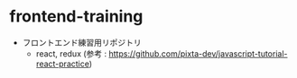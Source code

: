 # frontend-training
- フロントエンド練習用リポジトリ
  - react, redux (参考 : https://github.com/pixta-dev/javascript-tutorial-react-practice)
